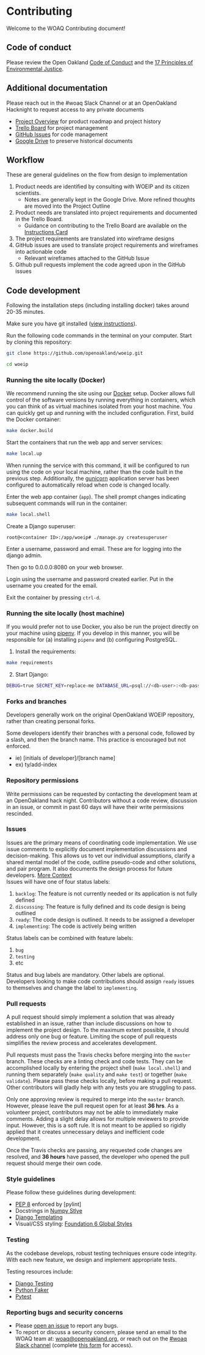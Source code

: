 # Contributing
Welcome to the WOAQ Contributing document!

## Code of conduct
Please review the Open Oakland [Code of Conduct](https://github.com/openoakland/woeip/tree/master/.github/code_of_conduct.md) and the [17 Principles of Environmental Justice](https://www.ejnet.org/ej/principles.html).


## Additional documentation
Please reach out in the #woaq Slack Channel or at an OpenOakland Hacknight to request access to any private documents
- [Project Overview](https://bit.ly/WOAQoverview) for product roadmap and project history
- [Trello Board](https://trello.com/b/EBnxZHmx/west-oakland-air-quality) for project management
- [GitHub Issues](https://github.com/openoakland/woeip/issues) for code management
- [Google Drive](https://drive.google.com/drive/folders/1XQ9ckXD4z3G6NWXcd2PO8GtK7zcucBfx) to preserve historical documents

## Workflow
These are general guidelines on the flow from design to implementation
1. Product needs are identified by consulting with WOEIP and its citizen scientists.
   - Notes are generally kept in the Google Drive. More refined thoughts are moved into the Project Outline
2. Product needs are translated into project requirements and documented in the Trello Board.
   - Guidance on contributing to the Trello Board are available on the [Instructions Card](https://trello.com/c/msbASe3F)
3. The project requirements are translated into wireframe designs
4. GitHub issues are used to translate project requirements and wireframes into actionable code
   - Relevant wireframes attached to the GitHub Issue
5. Github pull requests implement the code agreed upon in the GitHub issues

## Code development
Following the installation steps (including installing docker) takes around 20-35 minutes. 

Make sure you have git installed ([view instructions](https://docs.gitlab.com/ee/gitlab-basics/start-using-git.html)). 

Run the following code commands in the terminal on your computer. 
Start by cloning this repository:

```bash
git clone https://github.com/openoakland/woeip.git
```
```bash
cd woeip
```

### Running the site locally (Docker)

We recommend running the site using our [Docker](https://www.docker.com/) setup. Docker allows full control of the software versions by running everything in containers, which you can think of as virtual machines isolated from your host machine. You can quickly get up and running with the included configuration. First, build the Docker container:

```bash
make docker.build
```

Start the containers that run the web app and server services:

```bash
make local.up
```

When running the service with this command, it will be configured to run using the code on your local machine, rather than the code built in the previous step. Additionally, the [gunicorn](https://gunicorn.org/) application server has been configured to automatically reload when code is changed locally.

Enter the web app container (`app`). The shell prompt changes indicating subsequent commands will run in the container:

```bash
make local.shell
```

Create a Django superuser:

```
root@<container ID>:/app/woeip#	./manage.py createsuperuser 
```
Enter a username, password and email. These are for logging into the django admin. 

Then go to 0.0.0.0:8080 on your web browser. 

Login using the username and password created earlier. Put in the username you created for the email. 

Exit the container by pressing `ctrl-d`.

### Running the site locally (host machine)

If you would prefer not to use Docker, you also be run the project directly on your machine using [pipenv](https://pipenv.readthedocs.io/en/latest/). If you develop in this manner, you will be responsible for (a) installing ``pipenv`` and (b) configuring PostgreSQL.

1. Install the requirements:

```bash
make requirements
```

2. Start Django:

```bash
DEBUG=true SECRET_KEY=replace-me DATABASE_URL=psql://<db-user>:<db-password>@<db-host>:<db-port>/<db-name> python manage.py runserver
```

### Forks and branches
Developers generally work on the original OpenOakland WOEIP repository, rather than creating personal forks.

Some developers identify their branches with a personal code, followed by a slash, and then the branch name. This practice is encouraged but not enforced.
- ie) [initials of developer]/[branch name] 
- ex) ty/add-index

### Repository permissions
Write permissions can be requested by contacting the development team at an OpenOakland hack night. Contributors without a code review, discussion in an issue, or commit in past 60 days will have their write permissions rescinded.


### Issues
Issues are the primary means of coordinating code implementation. We use issue comments to explicitly document implementation discussions and decision-making. This allows us to vet our individual assumptions, clarify a shared mental model of the code, outline pseudo-code and other solutions, and pair program. It also documents the design process for future developers. [More Context](https://medium.com/@copyconstruct/effective-mental-models-for-code-and-systems-7c55918f1b3e) <br>
Issues will have one of four status labels:
1. `backlog`: The feature is not currently needed or its application is not fully defined
2. `discussing`: The feature is fully defined and its code design is being outlined
3. `ready`: The code design is outlined. It needs to be assigned a developer
4. `implementing`: The code is actively being written

Status labels can be combined with feature labels:
1. `bug`
2. `testing`
3. etc

Status and bug labels are mandatory. Other labels are optional.<br>
Developers looking to make code contributions should assign `ready` issues to themselves and change the label to `implementing`.


### Pull requests
A pull request should simply implement a solution that was already established in an issue, rather than include discussions on how to implement the project design. To the maximum extent possible, it should address only one bug or feature. Limiting the scope of pull requests simplifies the review process and accelerates development.

Pull requests must pass the Travis checks before merging into the `master` branch. These checks are a linting check and code tests. They can be accomplished locally by entering the project shell (`make local.shell`) and running them separately (`make quality` and `make test`) or together (`make validate`). Please pass these checks locally, before making a pull request. Other contributors will gladly help with any tests you are struggling to pass.

Only one approving review is required to merge into the `master` branch. However, please leave the pull request open for at least **36 hrs**. As a volunteer project, contributors may not be able to immediately make comments. Adding a slight delay allows for multiple reviewers to provide input. However, this is a soft rule. It is not meant to be applied so rigidly applied that it creates unnecessary delays and inefficient code development.

Once the Travis checks are passing, any requested code changes are resolved, and **36 hours** have passed, the developer who opened the pull request should merge their own code.

### Style guidelines
Please follow these guidelines during development:
- [PEP 8](https://www.python.org/dev/peps/pep-0008/) enforced by [pylint]
- Docstrings in [Numpy Stlye](https://sphinxcontrib-napoleon.readthedocs.io/en/latest/example_numpy.html#example-numpy)
- [Django Templating](https://oncampus.oberlin.edu/webteam/2012/09/architecture-django-templates)
- Visual/CSS styling: [Foundation 6 Global Styles](https://foundation.zurb.com/sites/docs/global.html)

### Testing
As the codebase develops, robust testing techniques ensure code integrity. With each new feature, we design and implement
appropriate tests.

Testing resources include:
- [Django Testing](https://docs.djangoproject.com/en/2.2/topics/testing/overview/)
- [Python Faker](https://faker.readthedocs.io/en/master/)
- [Pytest](https://docs.pytest.org/en/latest/)

### Reporting bugs and security concerns
- Please [open an issue](https://github.com/openoakland/woeip/issues/new?assignees=&labels=&template=bug_report.md&title=) to report any bugs.<br>
- To report or discuss a security concern,
please send an email to the WOAQ team at:
[woaq@openoakland.org](mailto:woaq@openoakland.org), or reach out on the [#woaq Slack channel](https://openoakland.slack.com/) (complete [this form](https://docs.google.com/forms/d/e/1FAIpQLSee_qdE0qCmhufJC94MmSRVDLPAhhFJO4QMzuC31Kh0lxI_Mg/viewform) for access).
